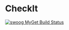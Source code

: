 # CheckIt 
[![swoog MyGet Build Status](https://www.myget.org/BuildSource/Badge/swoog?identifier=71e927a5-f39d-47e9-82de-2a7931285d57)](https://www.myget.org/)
